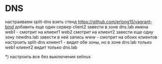 # DNS
настраиваем split-dns
взять стенд https://github.com/erlong15/vagrant-bind
добавить еще один сервер client2
завести в зоне dns.lab
имена
web1 - смотрит на клиент1
web2 смотрит на клиент2
завести еще одну зону newdns.lab
завести в ней запись
www - смотрит на обоих клиентов
настроить split-dns
клиент1 - видит обе зоны, но в зоне dns.lab только web1
клиент2 видит только dns.lab

*) настроить все без выключения selinux
